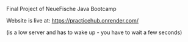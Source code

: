 Final Project of NeueFische Java Bootcamp

Website is live at:
https://practicehub.onrender.com/

(is a low server and has to wake up - you have to wait a few seconds)
